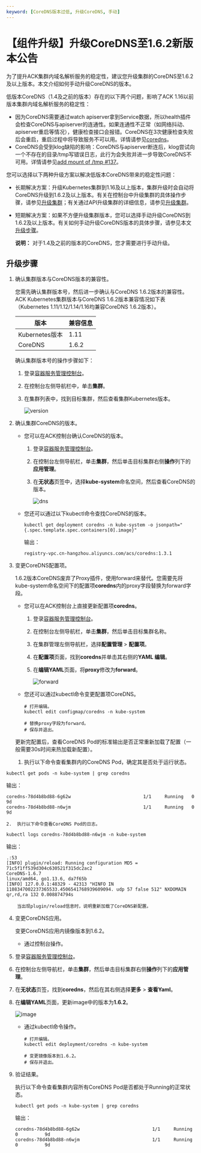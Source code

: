 ```yaml
---
keyword: [CoreDNS版本过低, 升级CoreDNS, 手动]
---
```


# 【组件升级】升级CoreDNS至1.6.2新版本公告

为了提升ACK集群内域名解析服务的稳定性，建议您升级集群的CoreDNS至1.6.2及以上版本。本文介绍如何手动升级CoreDNS的版本。

低版本CoreDNS（1.4及之前的版本）存在的以下两个问题，影响了ACK 1.16以前版本集群内域名解析服务的稳定性：

-   因为CoreDNS需要通过watch apiserver拿到Service数据，所以health插件会检查CoreDNS与apiserver的连通性。如果连通性不正常（如网络抖动、apiserver重启等情况），健康检查接口会报错。CoreDNS在3次健康检查失败后会重启，重启过程中将导致服务不可以用。详情请参见[coredns](https://github.com/coredns/coredns/issues/2629)。
-   CoreDNS会受到klog缺陷的影响：CoreDNS与apiserver断连后，klog尝试向一个不存在的目录/tmp写错误日志，此行为会失败并进一步导致CoreDNS不可用。详情请参见[add mount of /tmp \#137](https://github.com/coredns/deployment/issues/137)。

您可以选择以下两种升级方案以解决低版本CoreDNS带来的稳定性问题：

-   长期解决方案：升级Kubernetes集群到1.16及以上版本，集群升级时会自动将CoreDNS升级到1.6.2及以上版本。有关在控制台中升级集群的具体操作步骤，请参见[升级集群](/cn.zh-CN/Kubernetes集群用户指南/集群/升级集群/升级集群.md)；有关通过API升级集群的详细信息，请参见[升级集群](/cn.zh-CN/API参考/升级/升级集群.md)。
-   短期解决方案：如果不方便升级集群版本，您可以选择手动升级CoreDNS到1.6.2及以上版本。有关如何手动升级CoreDNS版本的具体步骤，请参见本文[升级步骤](#section_7wd_grs_c5s)。

    **说明：** 对于1.4及之前的版本的CoreDNS，您才需要进行手动升级。


## 升级步骤

1.  确认集群版本与CoreDNS版本的兼容性。

    您需先确认集群版本号，然后进一步确认与CoreDNS 1.6.2版本的兼容性。ACK Kubernetes集群版本与CoreDNS 1.6.2版本兼容情况如下表（Kubernetes 1.11/1.12/1.14/1.16均兼容CoreDNS 1.6.2版本）。

    |版本|兼容信息|
    |--|----|
    |Kubernetes版本|1.11|1.12|1.14|1.16|
    |CoreDNS|1.6.2|1.6.2|1.6.2|1.6.2|

    确认集群版本号的操作步骤如下：

    1.  登录[容器服务管理控制台](https://cs.console.aliyun.com)。

    2.  在控制台左侧导航栏中，单击**集群**。

    3.  在集群列表中，找到目标集群，然后查看集群Kubernetes版本。

        ![version](https://static-aliyun-doc.oss-accelerate.aliyuncs.com/assets/img/zh-CN/6899963061/p176529.png)

2.  确认集群CoreDNS的版本。

    -   您可以在ACK控制台确认CoreDNS的版本。
        1.  登录[容器服务管理控制台](https://cs.console.aliyun.com)。

        2.  在控制台左侧导航栏，单击**集群**，然后单击目标集群右侧**操作**列下的**应用管理**。
        3.  在**无状态**页签中，选择**kube-system**命名空间，然后查看CoreDNS的版本。

            ![dns](https://static-aliyun-doc.oss-accelerate.aliyuncs.com/assets/img/zh-CN/8393963061/p176315.png)

    -   您还可以通过以下kubectl命令查找CoreDNS的版本。

        ```
        kubectl get deployment coredns -n kube-system -o jsonpath="{.spec.template.spec.containers[0].image}"
        ```

        输出：

        ```
        registry-vpc.cn-hangzhou.aliyuncs.com/acs/coredns:1.3.1
        ```

3.  变更CoreDNS配置项。

    1.6.2版本CoreDNS废弃了Proxy插件，使用forward来替代。您需要先将kube-system命名空间下的配置项**coredns**内的proxy字段替换为forward字段。

    -   您可以在ACK控制台上直接更新配置项**coredns**。
        1.  登录[容器服务管理控制台](https://cs.console.aliyun.com)。

        2.  在控制台左侧导航栏，单击**集群**，然后单击目标集群名称。
        3.  在集群管理左侧导航栏，选择**配置管理** \> **配置项**。
        4.  在**配置项**页面，找到**coredns**并单击其右侧的**YAML 编辑**。
        5.  在**编辑YAML**页面，将**proxy**修改为**forward**。

            ![forward](https://static-aliyun-doc.oss-accelerate.aliyuncs.com/assets/img/zh-CN/3622073061/p176548.png)

    -   您还可以通过kubectl命令变更配置项CoreDNS。

        ```
        # 打开编辑。
        kubectl edit configmap/coredns -n kube-system
        
        # 替换proxy字段为forward。
        # 保存并退出。
        ```

    更新完配置后，查看CoreDNS Pod的标准输出是否正常重新加载了配置（一般需要30s时间来热加载新配置）。

    1.  执行以下命令查看集群内的CoreDNS Pod，确定其是否处于运行状态。

```
kubectl get pods -n kube-system | grep coredns
```

输出：

```
coredns-78d4b8bd88-6g62w                           1/1     Running   0          9d
coredns-78d4b8bd88-n6wjm                           1/1     Running   0          9d
```

    2.  执行以下命令查看CoreDNS Pod的日志。

```
kubectl logs coredns-78d4b8bd88-n6wjm -n kube-system
```

输出：

```
.:53
[INFO] plugin/reload: Running configuration MD5 = 71c5f1ff539d304c630521f315dc2ac2
CoreDNS-1.6.7
linux/amd64, go1.13.6, da7f65b
[INFO] 127.0.0.1:48329 - 42313 "HINFO IN 1108347002237365533.4506541768939609094. udp 57 false 512" NXDOMAIN qr,rd,ra 132 0.008874794s
```

        当出现plugin/reload信息时，说明重新加载了CoreDNS新配置。

4.  变更CoreDNS应用。

    变更CoreDNS应用内镜像版本到1.6.2。

    -   通过控制台操作。

1.  登录[容器服务管理控制台](https://cs.console.aliyun.com)。

2.  在控制台左侧导航栏，单击**集群**，然后单击目标集群右侧**操作**列下的**应用管理**。
3.  在**无状态**页签，找到**coredns**，然后在其右侧选择**更多** \> **查看Yaml**。
4.  在**编辑YAML**页面，更新image中的版本为**1.6.2**。

    ![image](https://static-aliyun-doc.oss-accelerate.aliyuncs.com/assets/img/zh-CN/3622073061/p176558.png)

    -   通过kubectl命令操作。

        ```
        # 打开编辑。
        kubectl edit deployment/coredns -n kube-system
        
        # 变更镜像版本到1.6.2。
        # 保存并退出。
        ```

5.  验证结果。

    执行以下命令查看集群内容所有CoreDNS Pod是否都处于Running的正常状态。

    ```
    kubectl get pods -n kube-system | grep coredns
    ```

    输出：

    ```
    coredns-78d4b8bd88-6g62w                           1/1     Running   0          9d
    coredns-78d4b8bd88-n6wjm                           1/1     Running   0          9d
    ```


